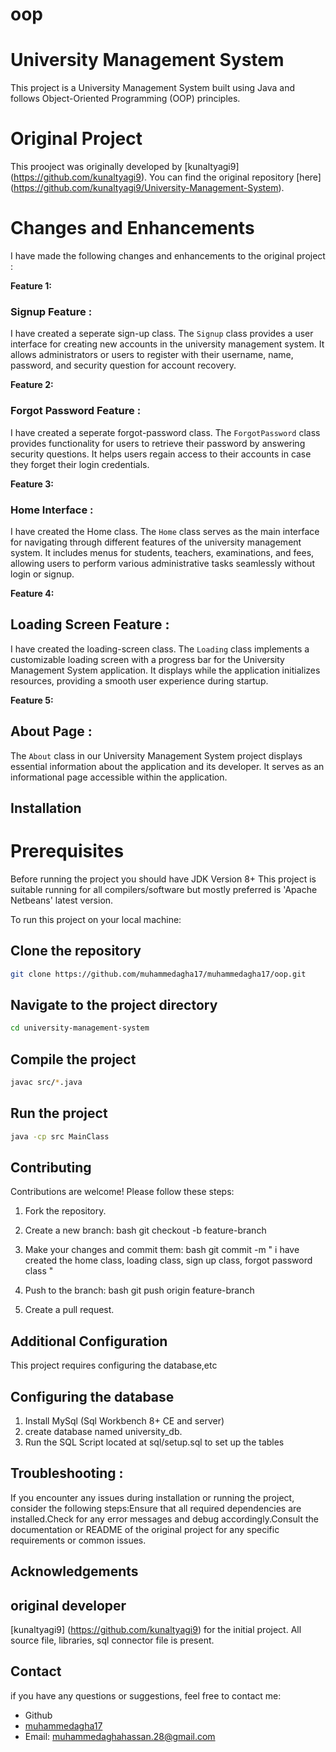 # oop 
# University Management System 

This project is a University Management System built using Java and follows Object-Oriented Programming (OOP) principles.

# Original Project 

This prooject was originally developed by [kunaltyagi9] (https://github.com/kunaltyagi9). You can find the original repository [here] (https://github.com/kunaltyagi9/University-Management-System).

# Changes and Enhancements

I have made the following changes and enhancements to the original project :

**Feature 1:** 
### Signup Feature :
I have created a seperate sign-up class. The `Signup` class provides a user interface for creating new accounts in the university management system. It allows administrators or users to register with their username, name, password, and security question for account recovery.

**Feature 2:**
### Forgot Password Feature : 
I have created a seperate forgot-password class. The `ForgotPassword` class provides functionality for users to retrieve their password by answering security questions. It helps users regain access to their accounts in case they forget their login credentials.

**Feature 3:** 
### Home Interface :
I have created the Home class. The `Home` class serves as the main interface for navigating through different features of the university management system. It includes menus for students, teachers, examinations, and fees, allowing users to perform various administrative tasks seamlessly without login or signup.

**Feature 4:** 
## Loading Screen Feature :
I have created the loading-screen class. The `Loading` class implements a customizable loading screen with a progress bar for the University Management System application. It displays while the application initializes resources, providing a smooth user experience during startup.

**Feature 5:** 
## About Page :
The `About` class in our University Management System project displays essential information about the application and its developer. It serves as an informational page accessible within the application. 

## Installation 

# Prerequisites

Before running the project you should have JDK Version 8+ 
This project is suitable running for all compilers/software but mostly preferred is 'Apache Netbeans' latest version.


To run this project  on your local machine:

## Clone the repository 
```bash
git clone https://github.com/muhammedagha17/muhammedagha17/oop.git
```
## Navigate to the project directory 
```bash
cd university-management-system
```
## Compile the project 
```bash
javac src/*.java
```
## Run the project 
```bash
java -cp src MainClass
```
## Contributing

Contributions are welcome! Please follow these steps:

1. Fork the repository.
2. Create a new branch:
    bash
    git checkout -b feature-branch
    
3. Make your changes and commit them:
    bash
    git commit -m " i have created the home class, loading class, sign up class, forgot password class "
    
4. Push to the branch:
    bash
    git push origin feature-branch
    
5. Create a pull request.

## Additional Configuration 

This project requires configuring the database,etc 

## Configuring the database 

1. Install MySql (Sql Workbench 8+ CE and server)
2. create database named university_db.
3. Run the SQL Script located at sql/setup.sql to set up the tables

## Troubleshooting :

If you encounter any issues during installation or running the project, consider the following steps:Ensure that all required dependencies are installed.Check for any error messages and debug accordingly.Consult the documentation or README of the original project for any specific requirements or common issues.

## Acknowledgements 

## original developer 

[kunaltyagi9] (https://github.com/kunaltyagi9) for the initial project. 
All source file, libraries, sql connector file is present.

## Contact 

if you have any questions or suggestions, feel free to contact me: 
- Github
- [muhammedagha17](https://gitthub.com/muhammedagha17)
- Email: muhammedaghahassan.28@gmail.com


